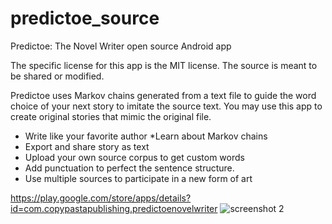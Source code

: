 # predictoe_source
Predictoe: The Novel Writer open source Android app

 The specific license for this app is the MIT license. The source is meant to be shared or modified.

Predictoe uses Markov chains generated from a text file to guide the word choice of your next story to imitate the source text. You may use this app to create original stories that mimic the original file.

* Write like your favorite author
*Learn about Markov chains
* Export and share story as text
* Upload your own source corpus to get custom words
* Add punctuation to perfect the sentence structure.
* Use multiple sources to participate in a new form of art

https://play.google.com/store/apps/details?id=com.copypastapublishing.predictoenovelwriter
![screenshot 2](https://user-images.githubusercontent.com/10416238/34652355-1b06d71e-f3a2-11e7-99c6-5fab43efb77c.png)
